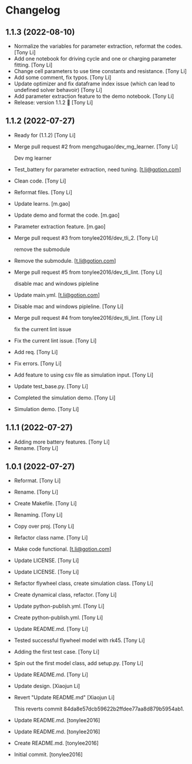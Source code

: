 Changelog
=========


1.1.3 (2022-08-10)
------------
- Normalize the variables for parameter extraction, reformat the codes.
  [Tony Li]
- Add one notebook for driving cycle and one or charging parameter
  fitting. [Tony Li]
- Change cell parameters to use time constants and resistance. [Tony Li]
- Add some comment, fix typos. [Tony Li]
- Update optimizer and fix dataframe index issue (which can lead to
  undefined solver behavoir) [Tony Li]
- Add parameter extraction feature to the demo notebook. [Tony Li]
- Release: version 1.1.2 🚀 [Tony Li]


1.1.2 (2022-07-27)
------------------
- Ready for (1.1.2) [Tony Li]
- Merge pull request #2 from mengzhugao/dev_mg_learner. [Tony Li]

  Dev mg learner
- Test_battery for parameter extraction, need tuning. [t.li@gotion.com]
- Clean code. [Tony Li]
- Reformat files. [Tony Li]
- Update learns. [m.gao]
- Update demo and format the code. [m.gao]
- Parameter extraction feature. [m.gao]
- Merge pull request #3 from tonylee2016/dev_tli_2. [Tony Li]

  remove the submodule
- Remove the submodule. [t.li@gotion.com]
- Merge pull request #5 from tonylee2016/dev_tli_lint. [Tony Li]

  disable mac and windows pipleline
- Update main.yml. [t.li@gotion.com]
- Disable mac and windows pipleline. [Tony Li]
- Merge pull request #4 from tonylee2016/dev_tli_lint. [Tony Li]

  fix the current lint issue
- Fix the current lint issue. [Tony Li]
- Add req. [Tony Li]
- Fix errors. [Tony Li]
- Add feature to using csv file  as simulation input. [Tony Li]
- Update test_base.py. [Tony Li]
- Completed the simulation demo. [Tony Li]
- Simulation demo. [Tony Li]


1.1.1 (2022-07-27)
------------------
- Adding more battery features. [Tony Li]
- Rename. [Tony Li]


1.0.1 (2022-07-27)
------------------
- Reformat. [Tony Li]
- Rename. [Tony Li]
- Create Makefile. [Tony Li]
- Renaming. [Tony Li]
- Copy over proj. [Tony Li]
- Refactor class name. [Tony Li]
- Make code functional. [t.li@gotion.com]
- Update LICENSE. [Tony Li]
- Update LICENSE. [Tony Li]
- Refactor flywheel class, create simulation class. [Tony Li]
- Create dynamical class, refactor. [Tony Li]
- Update python-publish.yml. [Tony Li]
- Create python-publish.yml. [Tony Li]
- Update README.md. [Tony Li]
- Tested successful flywheel model with rk45. [Tony Li]
- Adding the first test case. [Tony Li]
- Spin out the first model class, add setup.py. [Tony Li]
- Update README.md. [Tony Li]
- Update design. [Xiaojun Li]
- Revert "Update README.md" [Xiaojun Li]

  This reverts commit 84da8e57dcb59622b2ffdee77aa8d879b5954ab1.
- Update README.md. [tonylee2016]
- Update README.md. [tonylee2016]
- Create README.md. [tonylee2016]
- Initial commit. [tonylee2016]


